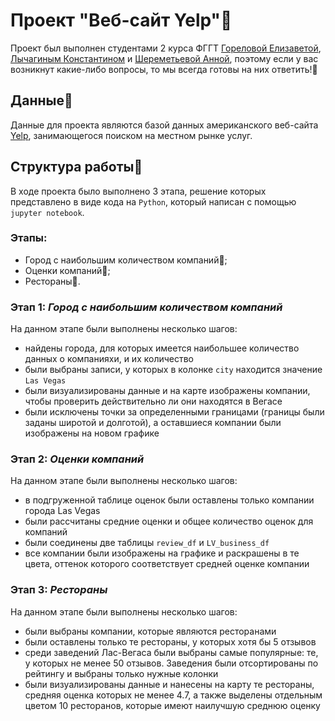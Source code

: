# Проект "Веб-сайт Yelp"🏢
Проект был выполнен студентами 2 курса ФГГТ [Гореловой Елизаветой](https://github.com/emgorelova), [Лычагиным Константином](https://github.com/lychaginkonst) и [Шереметьевой Анной](https://github.com/anch_sher), поэтому если у вас возникнут какие-либо вопросы, то мы всегда готовы на них ответить!🩷
## Данные🧾
Данные для проекта являются базой данных американского веб-сайта [Yelp](https://www.yelp.com/), занимающегося поиском на местном рынке услуг. 
## Структура работы📌
В ходе проекта было выполнено 3 этапа, решение которых представлено в виде кода на `Python`, который написан с помощью `jupyter notebook`.
### Этапы:
- Город с наибольшим количеством компаний🏬;
- Оценки компаний📑;
- Рестораны🍷.
### Этап 1: *Город с наибольшим количеством компаний*
На данном этапе были выполнены несколько шагов:
- найдены города, для которых имеется наибольшее количество данных о компанияхи, и их количество 
- были выбраны записи, у которых в колонке `city` находится значение `Las Vegas`
- были визуализированы данные и на карте изображены компании, чтобы проверить действительно ли они находятся в Вегасе
- были исключены точки за определенными границами (границы были заданы широтой и долготой), а оставшиеся компании были изображены на новом графике
### Этап 2: *Оценки компаний*
На данном этапе были выполнены несколько шагов:
- в подгруженной таблице оценок были оставлены только компании города Las Vegas
- были рассчитаны средние оценки и общее количество оценок для компаний
- были соединены две таблицы `review_df` и `LV_business_df`
- все компании были изображены на графике и раскрашены в те цвета, оттенок которого соответствует средней оценке компании

### Этап 3: *Рестораны*
На данном этапе были выполнены несколько шагов:
 - были выбраны компании, которые являются ресторанами
 - были оставлены только те рестораны, у которых хотя бы 5 отзывов
 - среди заведений Лас-Вегаса были выбраны самые популярные: те, у которых не менее 50 отзывов. Заведения были отсортированы по рейтингу и выбраны только нужные колонки
 - были визуализированы данные и нанесены на карту те рестораны, средняя оценка которых не менее  4.7, а также выделены отдельным цветом 10 ресторанов, которые имеют наилучшую среднюю оценку
   


